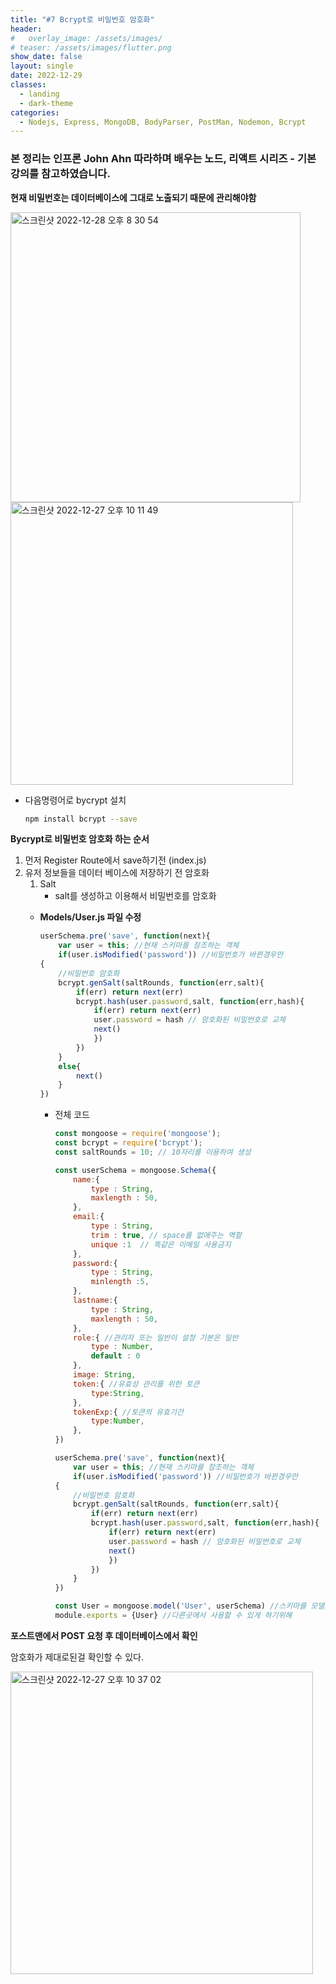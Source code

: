 ```yaml
---
title: "#7 Bcrypt로 비밀번호 암호화"
header:
#   overlay_image: /assets/images/
# teaser: /assets/images/flutter.png
show_date: false
layout: single
date: 2022-12-29
classes:
  - landing
  - dark-theme
categories:
  - Nodejs, Express, MongoDB, BodyParser, PostMan, Nodemon, Bcrypt
---
```


### 본 정리는 인프론 John Ahn 따라하며 배우는 노드, 리액트 시리즈 - 기본 강의를 참고하였습니다.

**현재 비밀번호는 데이터베이스에 그대로 노출되기 때문에 관리해야함**

<img width="464" alt="스크린샷 2022-12-28 오후 8 30 54" src="https://user-images.githubusercontent.com/79856225/209957029-c69e7a84-0adb-47e6-b95a-0e930298ff56.png">

<img width="452" alt="스크린샷 2022-12-27 오후 10 11 49" src="https://user-images.githubusercontent.com/79856225/209957048-69b36283-87d0-4ec0-a4e9-9c2c3c84aca3.png">

- 다음명령어로 bycrypt 설치
    
    ```bash
    npm install bcrypt --save
    ```
    

**Bycrypt로 비밀번호 암호화 하는 순서**

1. 먼저 Register Route에서 save하기전 (index.js)
2. 유저 정보들을 데이터 베이스에 저장하기 전 암호화
    1. Salt
        - salt를 생성하고 이용해서 비밀번호를 암호화
    - **Models/User.js 파일 수정**
        
        ```jsx
        userSchema.pre('save', function(next){
        	var user = this; //현재 스키마를 참조하는 객체
        	if(user.isModified('password')) //비밀번호가 바뀐경우만
        {
        	//비밀번호 암호화 
        	bcrypt.genSalt(saltRounds, function(err,salt){
        		if(err) return next(err)
        		bcrypt.hash(user.password,salt, function(err,hash){
        			if(err) return next(err)
        			user.password = hash // 암호화된 비밀번호로 교체
        			next()
        			})
        		})
        	}
            else{
                next()
            }
        })
        ```
        
        - 전체 코드
            
            ```jsx
            const mongoose = require('mongoose');
            const bcrypt = require('bcrypt');
            const saltRounds = 10; // 10자리를 이용하여 생성
            
            const userSchema = mongoose.Schema({
                name:{
                    type : String,
                    maxlength : 50,
                },
                email:{
                    type : String,
                    trim : true, // space를 없애주는 역할
                    unique :1  // 똑같은 이메일 사용금지
                },
                password:{
                    type : String,
                    minlength :5,
                },
                lastname:{
                    type : String,
                    maxlength : 50,
                },
                role:{ //관리자 또는 일반이 설정 기본은 일반
                    type : Number,
                    default : 0
                },
                image: String,
                token:{ //유효성 관리를 위한 토큰
                    type:String,
                },
                tokenExp:{ //토큰의 유효기간
                    type:Number,
                },
            })
            
            userSchema.pre('save', function(next){
            	var user = this; //현재 스키마를 참조하는 객체
            	if(user.isModified('password')) //비밀번호가 바뀐경우만
            {
            	//비밀번호 암호화 
            	bcrypt.genSalt(saltRounds, function(err,salt){
            		if(err) return next(err)
            		bcrypt.hash(user.password,salt, function(err,hash){
            			if(err) return next(err)
            			user.password = hash // 암호화된 비밀번호로 교체
            			next()
            			})
            		})
            	}
            })
            
            const User = mongoose.model('User', userSchema) //스키마를 모델로 감싸줌
            module.exports = {User} //다른곳에서 사용할 수 있게 하기위해
            ```
            

**포스트맨에서 POST 요청 후 데이터베이스에서 확인**

암호화가 제대로된걸 확인할 수 있다.

<img width="484" alt="스크린샷 2022-12-27 오후 10 37 02" src="https://user-images.githubusercontent.com/79856225/209957066-8f794972-ba06-40c1-9f08-d9a76245edfd.png">